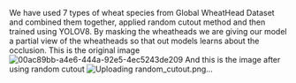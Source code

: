 We have used 7 types of wheat species from Global WheatHead Dataset and combined them together, applied random cutout method and then trained using YOLOV8. 
By masking the wheatheads we are giving our model a partial view of the wheatheads so that out models learns about the occlusion.
This is the original image
![00ac89bb-a4e6-444a-92e5-4ec5243de209](https://github.com/user-attachments/assets/bbc20bb7-a9c6-47c0-8588-4b77d6f5e0e7)
And this is the image after using random cutout
![Uploading random_cutout.png…]()
